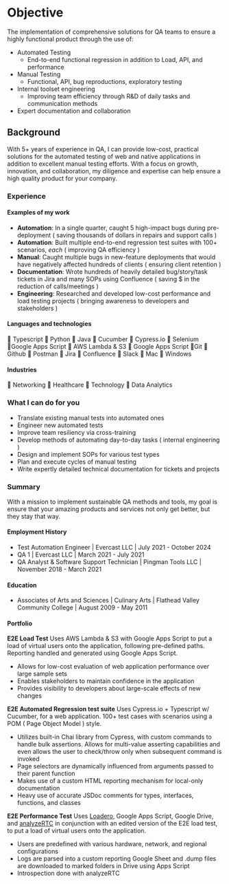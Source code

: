 # Objective

The implementation of comprehensive solutions for QA teams to ensure a highly functional product through the use of:

* Automated Testing
  * End-to-end functional regression in addition to Load, API, and performance
* Manual Testing
  * Functional, API, bug reproductions, exploratory testing
* Internal toolset engineering
  * Improving team efficiency through R&D of daily tasks and communication methods
* Expert documentation and collaboration

## Background

With 5+ years of experience in QA, I can provide low-cost, practical solutions for the automated testing of web and native applications in addition to excellent manual testing efforts. With a focus on growth, innovation, and collaboration, my diligence and expertise can help ensure a high quality product for your company.

### Experience

#### Examples of my work

* **Automation**: In a single quarter, caught 5 high-impact bugs during pre-deployment ( saving thousands of dollars in repairs and support calls )
* **Automation**: Built multiple end-to-end regression test suites with 100+ scenarios, _each_ ( improving QA efficiency )
* **Manual**: Caught multiple bugs in new-feature deployments that would have negatively affected hundreds of clients ( ensuring client retention )
* **Documentation**: Wrote hundreds of heavily detailed bug/story/task tickets in Jira and many SOPs using Confluence ( saving $ in the reduction of calls/meetings )
* **Engineering**: Researched and developed low-cost performance and load testing projects ( bringing awareness to developers and stakeholders )

#### Languages and technologies

🔹 Typescript 🔹 Python 🔹 Java 🔹 Cucumber 🔹 Cypress.io 🔹 Selenium 🔹Google Apps Script 🔹  AWS Lambda & S3 🔹 Google Apps Script 🔹Git 🔹 Github 🔹 Postman 🔹 Jira 🔹 Confluence 🔹 Slack 🔹 Mac 🔹 Windows

#### Industries

🔸 Networking 🔸 Healthcare 🔸 Technology 🔸 Data Analytics

### What I can do for you

* Translate existing manual tests into automated ones
* Engineer new automated tests
* Improve team resiliency via cross-training
* Develop methods of automating day-to-day tasks ( internal engineering )
* Design and implement SOPs for various test types
* Plan and execute cycles of manual testing
* Write expertly detailed technical documentation for tickets and projects

### Summary

With a mission to implement sustainable QA methods and tools, my goal is ensure that your amazing products and services not only get better, but they stay that way.

#### Employment History

* Test Automation Engineer | Evercast LLC | July 2021 - October 2024
* QA 1 | Evercast LLC | March 2021 - July 2021
* QA Analyst & Software Support Technician | Pingman Tools LLC | November 2018 - March 2021

#### Education

* Associates of Arts and Sciences | Culinary Arts | Flathead Valley Community College | August 2009 - May 2011

#### Portfolio

**E2E Load Test**
Uses AWS Lambda & S3 with Google Apps Script to put a load of virtual users onto the application, following pre-defined paths. Reporting handled and generated using Google Apps Script.

* Allows for low-cost evaluation of web application performance over large sample sets
* Enables stakeholders to maintain confidence in the application
* Provides visibility to developers about large-scale effects of new changes

**E2E Automated Regression test suite**
Uses Cypress.io + Typescript w/ Cucumber, for a web application. 100+ test cases with scenarios using a POM ( Page Object Model ) style.

* Utilizes built-in Chai library from Cypress, with custom commands to handle bulk assertions. Allows for multi-value asserting capabilities and even allows the user to check/throw only when subsequent command is invoked
* Page selectors are dynamically influenced from arguments passed to their parent function
* Makes use of a custom HTML reporting mechanism for local-only documentation
* Heavy use of accurate JSDoc comments for types, interfaces, functions, and classes

**E2E Performance Test**
Uses [Loadero](https://loadero.com/), Google Apps Script, Google Drive, and [analyzeRTC](https://app.testrtc.com/app/analyze) in conjunction with an edited version of the E2E load test, to put a load of virtual users onto the application.

* Users are predefined with various hardware, network, and regional configurations
* Logs are parsed into a custom reporting Google Sheet and .dump files are downloaded to marked folders in Drive using Apps Script
* Introspection done with analyzeRTC
